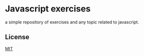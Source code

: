 # Javascript exercises

a simple repository of exercises and any topic related to javascript.

## License

[MIT](https://opensource.org/licenses/MIT)